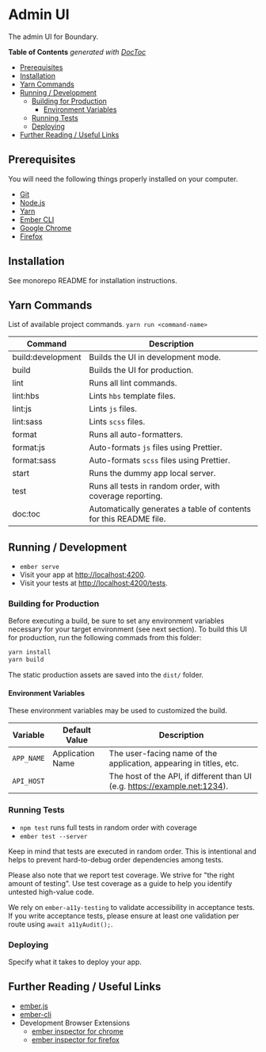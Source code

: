 # Admin UI

The admin UI for Boundary.

<!-- START doctoc generated TOC please keep comment here to allow auto update -->
<!-- DON'T EDIT THIS SECTION, INSTEAD RE-RUN doctoc TO UPDATE -->
**Table of Contents**  *generated with [DocToc](https://github.com/thlorenz/doctoc)*

- [Prerequisites](#prerequisites)
- [Installation](#installation)
- [Yarn Commands](#yarn-commands)
- [Running / Development](#running--development)
  - [Building for Production](#building-for-production)
    - [Environment Variables](#environment-variables)
  - [Running Tests](#running-tests)
  - [Deploying](#deploying)
- [Further Reading / Useful Links](#further-reading--useful-links)

<!-- END doctoc generated TOC please keep comment here to allow auto update -->

## Prerequisites

You will need the following things properly installed on your computer.

* [Git](https://git-scm.com/)
* [Node.js](https://nodejs.org/)
* [Yarn](https://yarnpkg.com/)
* [Ember CLI](https://ember-cli.com/)
* [Google Chrome](https://google.com/chrome/)
* [Firefox](https://www.mozilla.org/firefox)

## Installation

See monorepo README for installation instructions.

## Yarn Commands

List of available project commands.  `yarn run <command-name>`

| Command | Description |
| ------- | ----------- |
| build:development | Builds the UI in development mode. |
| build | Builds the UI for production. |
| lint | Runs all lint commands. |
| lint:hbs | Lints `hbs` template files. |
| lint:js | Lints `js` files. |
| lint:sass | Lints `scss` files. |
| format | Runs all auto-formatters. |
| format:js | Auto-formats `js` files using Prettier. |
| format:sass | Auto-formats `scss` files using Prettier. |
| start | Runs the dummy app local server. |
| test | Runs all tests in random order, with coverage reporting. |
| doc:toc | Automatically generates a table of contents for this README file. |

## Running / Development

* `ember serve`
* Visit your app at [http://localhost:4200](http://localhost:4200).
* Visit your tests at [http://localhost:4200/tests](http://localhost:4200/tests).

### Building for Production

Before executing a build, be sure to set any environment variables necessary
for your target environment (see next section).  To build this UI for
production, run the following commads from this folder:

```bash
yarn install
yarn build
```

The static production assets are saved into the `dist/` folder.

#### Environment Variables

These environment variables may be used to customized the build.

| Variable | Default Value | Description |
| -------- | ------------- | ----------- |
| `APP_NAME` | Application Name | The user-facing name of the application, appearing in titles, etc. |
| `API_HOST` | | The host of the API, if different than UI (e.g. https://example.net:1234). |

### Running Tests

* `npm test` runs full tests in random order with coverage
* `ember test --server`

Keep in mind that tests are executed in random order.  This is intentional
and helps to prevent hard-to-debug order dependencies among tests.

Please also note that we report test coverage.  We strive for "the right amount
of testing".  Use test coverage as a guide to help you identify untested
high-value code.

We rely on `ember-a11y-testing` to validate accessibility in acceptance tests.
If you write acceptance tests, please ensure at least one validation per
route using `await a11yAudit();`.

### Deploying

Specify what it takes to deploy your app.

## Further Reading / Useful Links

* [ember.js](https://emberjs.com/)
* [ember-cli](https://ember-cli.com/)
* Development Browser Extensions
  * [ember inspector for chrome](https://chrome.google.com/webstore/detail/ember-inspector/bmdblncegkenkacieihfhpjfppoconhi)
  * [ember inspector for firefox](https://addons.mozilla.org/en-US/firefox/addon/ember-inspector/)
